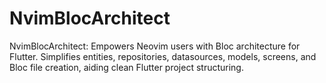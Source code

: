 # NvimBlocArchitect
NvimBlocArchitect: Empowers Neovim users with Bloc architecture for Flutter. Simplifies entities, repositories, datasources, models, screens, and Bloc file creation, aiding clean Flutter project structuring.
